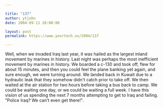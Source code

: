 ```yaml
---

title: "137"
author: ytjohn
date: 2004-09-11 20:00:00

layout: post
permalink: https://www.yourtech.us/2004/137

---
```

Well, when we invaded Iraq last year, it was hailed as the largest inland movement by marines in history.  Last night was perhaps the most inefficient movement by marines in history.  We boarded a c-130 and took off, flew for about 15 minutes, and then you could feel the plane banking yet again, and sure enough, we were turning around.  We landed back in Kuwait due to a hydraulic leak that they somehow didn't catch prior to take off.  We then waited at the air station for two hours before taking a bus back to camp.  We could be waiting one day, or we could be waiting a full week.  I have this vision of us spending the next 7 months attempting to get to Iraq and failing.  "Police Iraq?  We can't even get there!".
